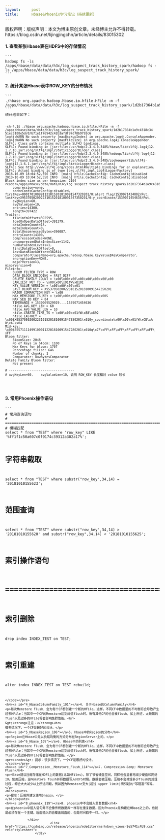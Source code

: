 ```yaml
---
layout:     post
title:      Hbase&Phoenix学习笔记（持续更新）
---
```

<div id="article_content" class="article_content clearfix csdn-tracking-statistics" data-pid="blog" data-mod="popu_307" data-dsm="post">
								<div class="article-copyright">
					版权声明：版权声明：本文为博主原创文章，未经博主允许不得转载。					https://blog.csdn.net/lijingjingchn/article/details/83015302				</div>
								            <div id="content_views" class="markdown_views prism-atom-one-dark">
							<!-- flowchart 箭头图标 勿删 -->
							<svg xmlns="http://www.w3.org/2000/svg" style="display: none;"><path stroke-linecap="round" d="M5,0 0,2.5 5,5z" id="raphael-marker-block" style="-webkit-tap-highlight-color: rgba(0, 0, 0, 0);"></path></svg>
							<h4><a id="1_HbaseHDFS_0"></a>1. 查看某张Hbase表在HDFS中的存储情况</h4>
<pre><code>```
hadoop fs -ls /apps/hbase/data/data/h3c/log_suspect_track_history_spark/hadoop fs -	ls /apps/hbase/data/data/h3c/log_suspect_track_history_spark/
```
</code></pre>
<h4><a id="2_HbaseROW_KEY_5"></a>2. 统计某张Hbase表中ROW_KEY的分布情况</h4>
<pre><code>```
./hbase org.apache.hadoop.hbase.io.hfile.HFile -m -f /apps/hbase/data/data/h3c/log_suspect_track_history_spark/1d2b17364b1a9c4318c3451ec3188e5d/0/b71e1f76942c42b3afdf97d78b9792c6
```
统计结果如下：

```
-sh-4.1$ ./hbase org.apache.hadoop.hbase.io.hfile.HFile -m -f 				/apps/hbase/data/data/h3c/log_suspect_track_history_spark/1d2b17364b1a9c4318c34	51ec3188e5d/0/b71e1f76942c42b3afdf97d78b9792c6
log4j:WARN No such property [maxBackupIndex] in org.apache.log4j.ConsoleAppender.
log4j:WARN No such property [maxFileSize] in org.apache.log4j.ConsoleAppender.
SLF4J: Class path contains multiple SLF4J bindings.
SLF4J: Found binding in [jar:file:/usr/hdp/2.3.4.0-3485/hbase/lib/slf4j-log4j12-1.7.10.jar!/org/slf4j/impl/StaticLoggerBinder.class]
SLF4J: Found binding in [jar:file:/usr/hdp/2.3.4.0-3485/hadoop/lib/slf4j-log4j12-1.7.10.jar!/org/slf4j/impl/StaticLoggerBinder.class]
SLF4J: Found binding in [jar:file:/usr/hdp/2.3.4.0-3485/zookeeper/lib/slf4j-log4j12-1.6.1.jar!/org/slf4j/impl/StaticLoggerBinder.class]
SLF4J: See http://www.slf4j.org/codes.html#multiple_bindings for an explanation.
SLF4J: Actual binding is of type [org.slf4j.impl.Log4jLoggerFactory]
2018-10-09 18:04:52,556 INFO  [main] hfile.CacheConfig: CacheConfig:disabled
2018-10-09 18:04:52,558 INFO  [main] hfile.CacheConfig: CacheConfig:disabled
Block index size as per heapsize: 2104
reader=/apps/hbase/data/data/h3c/log_suspect_track_history_spark/1d2b17364b1a9c4318c3451ec3188e5d/0/b71e1f76942c42b3afdf97d78b9792c6,
	compression=none,
	cacheConf=CacheConfig:disabled,    				firstKey=000170108991121015201810091547320201/0:alert_flag/1539071434002/Put,
lastKey=X95370502002231015201810091547350201/0:y_coordinate/1539071454636/Put,
	avgKeyLen=60,
	avgValueLen=10,
	entries=14300,
	length=397422
Trailer:
	fileinfoOffset=392595,
	loadOnOpenDataOffset=391379,
	dataIndexCount=18,
	metaIndexCount=0,
	totalUncomressedBytes=396087,
	entryCount=14300,
	compressionCodec=NONE,
	uncompressedDataIndexSize=1142,
	numDataIndexLevels=1,
	firstDataBlockOffset=0,
	lastDataBlockOffset=382814,
	comparatorClassName=org.apache.hadoop.hbase.KeyValue$KeyComparator,
	encryptionKey=NONE,
	majorVersion=3,
minorVersion=0
Fileinfo:
	BLOOM_FILTER_TYPE = ROW
	DATA_BLOCK_ENCODING = FAST_DIFF
	DELETE_FAMILY_COUNT = \x00\x00\x00\x00\x00\x00\x00\x00
	EARLIEST_PUT_TS = \x00\x00\x01fW\xB1OI
	KEY_VALUE_VERSION = \x00\x00\x00\x01
	LAST_BLOOM_KEY = X95370502002231015201810091547350201
	MAJOR_COMPACTION_KEY = \x00
	MAX_MEMSTORE_TS_KEY = \x00\x00\x00\x00\x00\x00\x00S
	MAX_SEQ_ID_KEY = 84
	TIMERANGE = 1539069529929....1539071454636
	hfile.AVG_KEY_LEN = 60
	hfile.AVG_VALUE_LEN = 10
	hfile.CREATE_TIME_TS = \x00\x00\x01fW\xE8\x892
	hfile.LASTKEY = 		\x00$X95370502002231015201810091547350201\x010y_coordinate\x00\x00\x01fW\xCE\xA	D\xAC\x04
Mid-key: 		\x00$555711114991000112201810091547280201\x010q\x7F\xFF\xFF\xFF\xFF\xFF\xFF\xFF\	xFF
Bloom filter:
	BloomSize: 2048
	No of Keys in bloom: 1100
	Max Keys for bloom: 1707
	Percentage filled: 64%
	Number of chunks: 1
	Comparator: RawBytesComparator
Delete Family Bloom filter:
	Not present

# -----------------------------------
# avgKeyLen=60,    avgValueLen=10, 说明 ROW_KEY 长度相对 value 较长
```
</code></pre>
<h4><a id="3_Phoenix_77"></a>3. 常用Phoenix操作语句</h4>
<pre><code>```
# 常用查询语句
# =========================================================================
# 模糊匹配
select * from "TEST" where "row_key" LIKE '%ff1f1c50a607c0f9174c39312a302a17%';

# 字符串截取
select * from "TEST" where substr("row_key",34,14) = '20181010155623';

# 范围查询
select * from "TEST" where substr("row_key",34,14) &gt; '20181010155620' and substr("row_key",34,14) &lt; '20181010155625';

# 索引操作语句
# =========================================================================
# 索引删除
drop index INDEX_TEST on TEST;

# 索引重建
alter index INDEX_TEST on TEST rebuild;

```
</code></pre>
<h4><a id="4_HbaseColumnFamily_101"></a>4. 关于Hbase的ColumnFamily</h4>
<p>每次Memstore Flush，会为每个CF都创建一个新的HFile。这样，不同CF中数据量的不均衡将会导致产生过多HFile：当其中一个CF的Memstore达到阈值flush时，所有其他CF的也会被flush。如上所述，太频繁的flush以及过多的HFile将会影响集群性能。<br>
&gt;<strong>注意：</strong><br>
很多情况下，一个CF是最好的设计。</p>
<h4><a id="5_HbaseRegion_106"></a>5. Hbase中的Region的分布</h4>
<p>Region在Hbase中是以负载均衡的方式分布在RegionServer上的。</p>
<h4><a id="6_Hbase_109"></a>6. Hbase中的列族</h4>
<p>每次Memstore Flush，会为每个CF都创建一个新的HFile。这样，不同CF中数据量的不均衡将会导致产生过多HFile：当其中一个CF的Memstore达到阈值flush时，所有其他CF的也会被flush。如上所述，太频繁的flush以及过多的HFile将会影响集群性能。</p>
<pre><code>&gt; 提示：很多情况下，一个CF是最好的设计。
</code></pre>
<h4><a id="7_Compression__Memstore_Flush_114"></a>7. Compression &amp; Memstore Flush</h4>
<p>HBase建议压缩存储在HDFS上的数据(比如HFiles)。除了节省硬盘空间，同样也会显著地减少硬盘和网络IO。使用压缩，当Memstore flush并将数据写入HDFS时候，数据会被压缩。压缩不会减慢多少flush的处理过程，却会大大减少以上所述问题，例如因为Memstore变大(超过 upper limit)而引起的“写阻塞”等等。</p>
<blockquote>
<p>提示：压缩库建议使用Snappy。</p>
</blockquote>
<h4><a id="8_phoenix_119"></a>8. phoenix中不会插入重复数据</h4>
<p>在phoenix中插入语句并不会像传统数据库一样存在重复数据。因为Phoenix是构建在HBase之上的，也就是必须存在一个主键。后面插入的会覆盖前面的，但是时间戳不一样。</p>

            </div>
						<link href="https://csdnimg.cn/release/phoenix/mdeditor/markdown_views-9e5741c4b9.css" rel="stylesheet">
                </div>